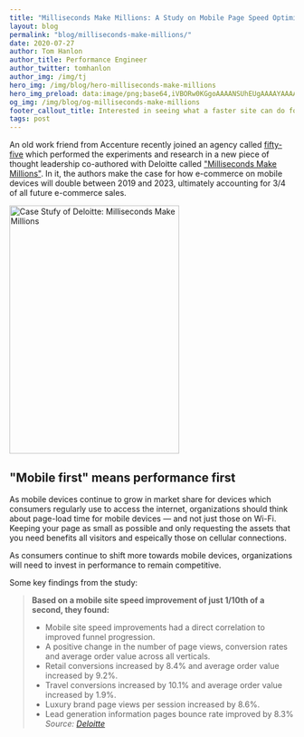 ```yaml
---
title: "Milliseconds Make Millions: A Study on Mobile Page Speed Optimization"
layout: blog
permalink: "blog/milliseconds-make-millions/"
date: 2020-07-27
author: Tom Hanlon
author_title: Performance Engineer
author_twitter: tomhanlon
author_img: /img/tj
hero_img: /img/blog/hero-milliseconds-make-millions
hero_img_preload: data:image/png;base64,iVBORw0KGgoAAAANSUhEUgAAAAYAAAACCAIAAAD0PzoJAAAAJUlEQVR42mOQ08mQMckHkorW1Rqu3UAGAxCL2peJutRBhBStqwGscAmewpAirwAAAABJRU5ErkJggg==
og_img: /img/blog/og-milliseconds-make-millions
footer_callout_title: Interested in seeing what a faster site can do for you?
tags: post
---
```


An old work friend from Accenture recently joined an agency called [fifty-five](https://www.fifty-five.com/us/ "fifty-five Homepage") which performed the experiments and research in a new piece of thought leadership co-authored with Deloitte called ["Milliseconds Make Millions"](https://www2.deloitte.com/ie/en/pages/consulting/articles/milliseconds-make-millions.html "Deloitte: Milliseconds Make Millions"). In it, the authors make the case for how e-commerce on mobile devices will double between 2019 and 2023, ultimately accounting for 3/4 of all future e-commerce sales. 

<p>
  <a href="https://www2.deloitte.com/ie/en/pages/consulting/articles/milliseconds-make-millions.html">
    <picture>
      <source srcset="/img/blog/post-milliseconds-make-millions-book.webp" type="image/webp">
      <img src="/img/blog/post-milliseconds-make-millions-book.png" alt="Case Stufy of Deloitte: Milliseconds Make Millions" width="300" height="438" class="mx-auto sm:float-right">
    </picture>
  </a>
</p>

## "Mobile first" means performance first
As mobile devices continue to grow in market share for devices which consumers regularly use to access the internet, organizations should think about page-load time for mobile devices &mdash; and not just those on Wi-Fi. Keeping your page as small as possible and only requesting the assets that you need benefits all visitors and espeically those on cellular connections. 

As consumers continue to shift more towards mobile devices, organizations will need to invest in performance to remain competitive. 

Some key findings from the study:

> **Based on a mobile site speed improvement of just 1/10th of a second, they found:** 
> * Mobile site speed improvements had a direct correlation to improved funnel progression.
> * A positive change in the number of page views, conversion rates and average order value across all verticals.
> * Retail conversions increased by 8.4% and average order value increased by 9.2%.
> * Travel conversions increased by 10.1% and average order value increased by 1.9%.
> * Luxury brand page views per session increased by 8.6%.
> * Lead generation information pages bounce rate improved by 8.3%
> <cite>Source: [Deloitte](https://www2.deloitte.com/ie/en/pages/consulting/articles/milliseconds-make-millions.html "Deloitte: Milliseconds Make Millions")</cite>
